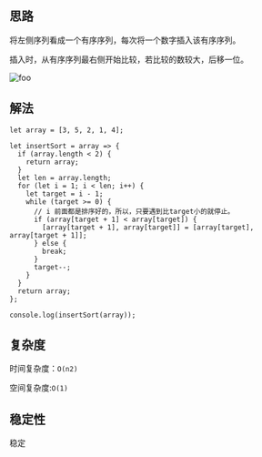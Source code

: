 ## 思路

将左侧序列看成一个有序序列，每次将一个数字插入该有序序列。

插入时，从有序序列最右侧开始比较，若比较的数较大，后移一位。

 ![foo](http://www.conardli.top/docs/%E6%8F%92%E5%85%A5%E6%8E%92%E5%BA%8F.gif) 

## 解法

```
let array = [3, 5, 2, 1, 4];

let insertSort = array => {
  if (array.length < 2) {
    return array;
  }
  let len = array.length;
  for (let i = 1; i < len; i++) {
    let target = i - 1;
    while (target >= 0) {
      // i 前面都是排序好的，所以，只要遇到比target小的就停止。
      if (array[target + 1] < array[target]) {
        [array[target + 1], array[target]] = [array[target], array[target + 1]];
      } else {
        break;
      }
      target--;
    }
  }
  return array;
};

console.log(insertSort(array));
```



## 复杂度

时间复杂度：`O(n2)`

空间复杂度:`O(1)`

## 稳定性

稳定